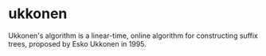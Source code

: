ukkonen
=======

Ukkonen's algorithm is a linear-time, online algorithm for constructing suffix trees, proposed by Esko Ukkonen in 1995. 